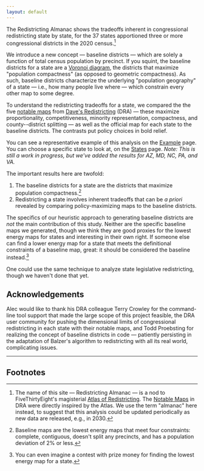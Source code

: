 ```yaml
---
layout: default
---
```


The Redistricting Almanac shows the tradeoffs inherent in congressional redistricting state by state,
for the 37 states apportioned three or more congressional districts in the 2020 census.[^1]

We introduce a new concept &#8212; baseline districts &#8212; which are solely a function of total census population by precinct.
If you squint, the baseline districts for a state are a [Voronoi diagram](https://en.wikipedia.org/wiki/Voronoi_diagram),
the districts that maximize "population compactness" (as opposed to geometric compactness).
As such, baseline districts characterize the underlying "population geography" of a state
&#8212; i.e., how many people live where &#8212;
which constrain every other map to some degree. 

To understand the redistricting tradeoffs for a state, we compared the
the five [notable maps](https://medium.com/dra-2020/notable-maps-66d744933a48) 
from [Dave's Redistricting](https://davesredistricting.org/) (DRA) &#8212;
these maximize proportionality, competitiveness, minority representation, compactness, and county--district splitting 
&#8212; as well as the official map for each state to the baseline districts.
The contrasts put policy choices in bold relief.

You can see a representative example of this analysis on the [Example](./_pages/example.markdown) page.
You can choose a specific state to look at, on the [States](./_pages/states.markdown) page.
*Note: This is still a work in progress, but we've added the results for AZ, MD, NC, PA, and VA.*

The important results here are twofold:

1. The baseline districts for a state are the districts that maximize population compactness.[^2]
2. Redistricting a state involves inherent tradeoffs that can be *a priori* revealed by comparing policy-maximizing maps to the baseline districts.

The specifics of our heuristic approach to generating baseline districts are *not* the main contribution of this study.
Neither are the specific baseline maps we generated, though we think they are good proxies for the lowest energy maps for states and interesting in their own right.
If someone else can find a lower energy map for a state that meets the definitional constraints of a baseline map, great:
it should be considered the baseline instead.[^3]

One could use the same technique to analyze state legislative redistricting, though we haven't done that yet.

## Acknowledgements

Alec would like to thank his DRA colleague Terry Crowley for the
command-line tool support that made the large scope of this project feasible, 
the DRA user community for pushing the dimensional limits of
congressional redistricting in each state with their notable maps, 
and
Todd Proebsting for realizing the concept of baseline districts in code &#8212;
patiently persisting in the adaptation of Balzer's algorithm to redistricting with all its real world, 
complicating issues.

---

## Footnotes

[^1]: The name of this site &#8212; Redistricting Almanac &#8212; is a nod to FiveThirtyEight's magisterial
    [Atlas of Redistricting](https://medium.com/dra-2020/atlas-of-redistricting-maps-14ea4d0874e5). 
    The [Notable Maps](https://medium.com/dra-2020/notable-maps-66d744933a48) in DRA were directly inspired by the Atlas.
    We use the term "almanac" here instead, to suggest that this analysis could be updated periodically as new data are released,
    e.g., in 2030.

[^2]: Baseline maps are the lowest energy maps that meet four constraints: complete, contiguous, doesn't split any precincts, and has a population deviation of 2% or less.

[^3]: You can even imagine a contest with prize money for finding the lowest energy map for a state.